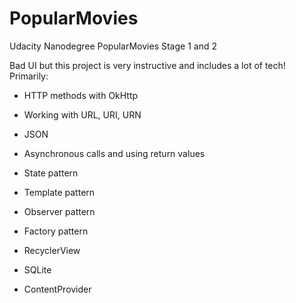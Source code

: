 # PopularMovies
Udacity Nanodegree PopularMovies Stage 1 and 2

Bad UI but this project is very instructive and includes a lot of tech! Primarily: 

* HTTP methods with OkHttp
* Working with URL, URI, URN
* JSON
* Asynchronous calls and using return values

* State pattern
* Template pattern
* Observer pattern
* Factory pattern

* RecyclerView

* SQLite 
* ContentProvider

